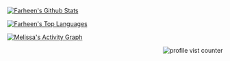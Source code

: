 


<!-- github stats -->


 <a href="https://github.com/farheen21/github-readme-stats"><img alt="Farheen's Github Stats" src="https://github-readme-stats.vercel.app/api?username=melpalhano&show_icons=true&count_private=true&theme=react&hide_border=true&bg_color=0D1117" /></a>
 
 <!-- most used languagens -->
 <a href="https://github.com/farheen21/github-readme-stats"><img alt="Farheen's Top Languages" src="https://github-readme-stats.vercel.app/api/top-langs/?username=farheen21&langs_count=8&count_private=true&layout=compact&theme=react&hide_border=true&bg_color=0D1117" /></a>
 

 <!-- grafico -->
 <a href="https://github.com/melpalhano/github-readme-activity-graph"><img alt="Melissa's Activity Graph" src="https://activity-graph.herokuapp.com/graph?username=melpalhano&bg_color=0D1117&color=5BCDEC&line=5BCDEC&point=FFFFFF&hide_border=true" /></a>


<!-- Profile vist counter -->
<p align="right"> <img src="https://komarev.com/ghpvc/?username=melpalhano" alt="profile vist counter" /> </p>  
<a href="https://github.com/melpalhano">




